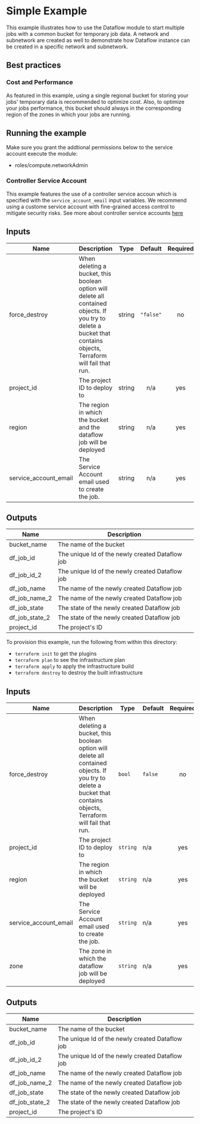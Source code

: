 # Simple Example

This example illustrates how to use the Dataflow module to start multiple jobs with a common bucket for temporary job data.
A network and subnetwork are created as well to demonstrate how Dataflow instance can be created in a specific network and subnetwork.


## Best practices

### Cost and Performance
As featured in this example, using a single regional bucket for storing your jobs' temporary data is recommended to optimize cost.
Also, to optimize your jobs performance, this bucket should always in the corresponding region of the zones in which your jobs are running.

## Running the example
Make sure you grant the addtional permissions below to the service account execute the module:

- roles/compute.networkAdmin


### Controller Service Account
This example features the use of a controller service accoun which is specified with the `service_account_email` input variables.
We recommend using a custome service account with fine-grained access control to mitigate security risks. See more about controller service accounts [here](https://cloud.google.com/dataflow/docs/concepts/security-and-permissions#controller_service_account)


[^]: (autogen_docs_start)

## Inputs

| Name | Description | Type | Default | Required |
|------|-------------|:----:|:-----:|:-----:|
| force\_destroy | When deleting a bucket, this boolean option will delete all contained objects. If you try to delete a bucket that contains objects, Terraform will fail that run. | string | `"false"` | no |
| project\_id | The project ID to deploy to | string | n/a | yes |
| region | The region in which the bucket and the dataflow job will be deployed | string | n/a | yes |
| service\_account\_email | The Service Account email used to create the job. | string | n/a | yes |

## Outputs

| Name | Description |
|------|-------------|
| bucket\_name | The name of the bucket |
| df\_job\_id | The unique Id of the newly created Dataflow job |
| df\_job\_id\_2 | The unique Id of the newly created Dataflow job |
| df\_job\_name | The name of the newly created Dataflow job |
| df\_job\_name\_2 | The name of the newly created Dataflow job |
| df\_job\_state | The state of the newly created Dataflow job |
| df\_job\_state\_2 | The state of the newly created Dataflow job |
| project\_id | The project's ID |

[^]: (autogen_docs_end)

To provision this example, run the following from within this directory:
- `terraform init` to get the plugins
- `terraform plan` to see the infrastructure plan
- `terraform apply` to apply the infrastructure build
- `terraform destroy` to destroy the built infrastructure

<!-- BEGINNING OF PRE-COMMIT-TERRAFORM DOCS HOOK -->
## Inputs

| Name | Description | Type | Default | Required |
|------|-------------|------|---------|:--------:|
| force\_destroy | When deleting a bucket, this boolean option will delete all contained objects. If you try to delete a bucket that contains objects, Terraform will fail that run. | `bool` | `false` | no |
| project\_id | The project ID to deploy to | `string` | n/a | yes |
| region | The region in which the bucket will be deployed | `string` | n/a | yes |
| service\_account\_email | The Service Account email used to create the job. | `string` | n/a | yes |
| zone | The zone in which the dataflow job will be deployed | `string` | n/a | yes |

## Outputs

| Name | Description |
|------|-------------|
| bucket\_name | The name of the bucket |
| df\_job\_id | The unique Id of the newly created Dataflow job |
| df\_job\_id\_2 | The unique Id of the newly created Dataflow job |
| df\_job\_name | The name of the newly created Dataflow job |
| df\_job\_name\_2 | The name of the newly created Dataflow job |
| df\_job\_state | The state of the newly created Dataflow job |
| df\_job\_state\_2 | The state of the newly created Dataflow job |
| project\_id | The project's ID |

<!-- END OF PRE-COMMIT-TERRAFORM DOCS HOOK -->